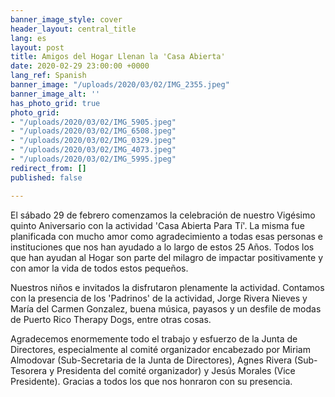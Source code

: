 ```yaml
---
banner_image_style: cover
header_layout: central_title
lang: es
layout: post
title: Amigos del Hogar Llenan la 'Casa Abierta'
date: 2020-02-29 23:00:00 +0000
lang_ref: Spanish
banner_image: "/uploads/2020/03/02/IMG_2355.jpeg"
banner_image_alt: ''
has_photo_grid: true
photo_grid:
- "/uploads/2020/03/02/IMG_5905.jpeg"
- "/uploads/2020/03/02/IMG_6508.jpeg"
- "/uploads/2020/03/02/IMG_0329.jpeg"
- "/uploads/2020/03/02/IMG_4073.jpeg"
- "/uploads/2020/03/02/IMG_5995.jpeg"
redirect_from: []
published: false

---
```

El sábado 29 de febrero comenzamos la celebración de nuestro Vigésimo quinto Aniversario con la actividad 'Casa Abierta Para Tí'. La misma fue planificada con mucho amor como agradecimiento a todas esas personas e instituciones que nos han ayudado a lo largo de estos 25 Años. Todos los que han ayudan al Hogar son parte del milagro de impactar positivamente y con amor la vida de todos estos pequeños.

Nuestros niños e invitados la disfrutaron plenamente la actividad. Contamos con la presencia de los 'Padrinos' de la actividad, Jorge Rivera Nieves y María del Carmen Gonzalez, buena música, payasos y un desfile de modas de Puerto Rico Therapy Dogs, entre otras cosas. 

Agradecemos enormemente todo el trabajo y esfuerzo de la Junta de Directores, especialmente al comité organizador encabezado por Miriam Almodovar (Sub-Secretaria de la Junta de Directores), Agnes Rivera (Sub-Tesorera y Presidenta del comité organizador) y Jesús Morales (Vice Presidente). Gracias a todos los que nos honraron con su presencia.